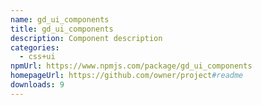 ```yaml
---
name: gd_ui_components
title: gd_ui_components
description: Component description
categories:
  - css+ui
npmUrl: https://www.npmjs.com/package/gd_ui_components
homepageUrl: https://github.com/owner/project#readme
downloads: 9
---
```

